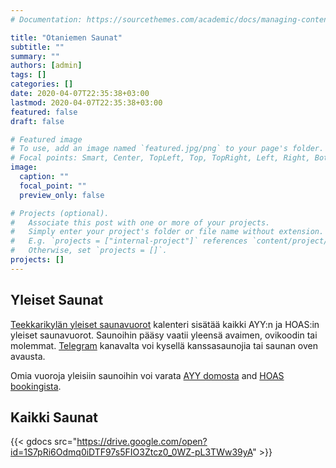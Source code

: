 ```yaml
---
# Documentation: https://sourcethemes.com/academic/docs/managing-content/

title: "Otaniemen Saunat"
subtitle: ""
summary: ""
authors: [admin]
tags: []
categories: []
date: 2020-04-07T22:35:38+03:00
lastmod: 2020-04-07T22:35:38+03:00
featured: false
draft: false

# Featured image
# To use, add an image named `featured.jpg/png` to your page's folder.
# Focal points: Smart, Center, TopLeft, Top, TopRight, Left, Right, BottomLeft, Bottom, BottomRight.
image:
  caption: ""
  focal_point: ""
  preview_only: false

# Projects (optional).
#   Associate this post with one or more of your projects.
#   Simply enter your project's folder or file name without extension.
#   E.g. `projects = ["internal-project"]` references `content/project/deep-learning/index.md`.
#   Otherwise, set `projects = []`.
projects: []
---
```


## Yleiset Saunat
[Teekkarikylän yleiset saunavuorot](https://calendar.google.com/calendar/embed?src=jpv0nr25o8389bl3mao4q3hb9s%40group.calendar.google.com) kalenteri sisätää kaikki AYY:n ja HOAS:in yleiset saunavuorot. Saunoihin pääsy vaatii yleensä avaimen, ovikoodin tai molemmat. [Telegram](https://t.me/PTSSry) kanavalta voi kysellä kanssasaunojia tai saunan oven avausta.

Omia vuoroja yleisiin saunoihin voi varata [AYY domosta](https://domo.ayy.fi/buildings) and [HOAS bookingista](https://booking.hoas.fi/).

## Kaikki Saunat
{{< gdocs src="https://drive.google.com/open?id=1S7pRi6Odmq0iDTF97s5FIO3Ztcz0_0WZ-pL3TWw39yA" >}}
